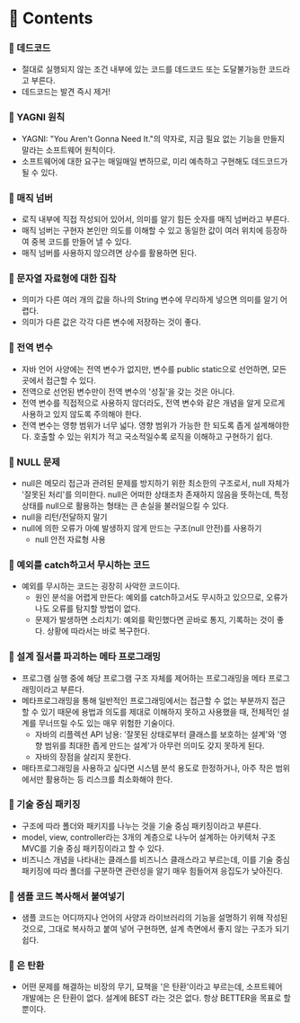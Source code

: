 # 📌 Contents

### 📌 데드코드
- 절대로 실행되지 않는 조건 내부에 있는 코드를 데드코드 또는 도달불가능한 코드라고 부른다.
- 데드코드는 발견 즉시 제거!

### 📌 YAGNI 원칙
- YAGNI: "You Aren't Gonna Need It."의 약자로, 지금 필요 없는 기능을 만들지 말라는 소프트웨어 원칙이다.
- 소프트웨어에 대한 요구는 매일매일 변하므로, 미리 예측하고 구현해도 데드코드가 될 수 있다.

### 📌 매직 넘버
- 로직 내부에 직접 작성되어 있어서, 의미를 알기 힘든 숫자를 매직 넘버라고 부른다.
- 매직 넘버는 구현자 본인만 의도를 이해할 수 있고 동일한 값이 여러 위치에 등장하여 중복 코드를 만들어 낼 수 있다.
- 매직 넘버를 사용하지 않으려면 상수를 활용하면 된다.

### 📌 문자열 자료형에 대한 집착
- 의미가 다른 여러 개의 값을 하나의 String 변수에 무리하게 넣으면 의미를 알기 어렵다.
- 의미가 다른 값은 각각 다른 변수에 저장하는 것이 좋다.

### 📌 전역 변수
- 자바 언어 사양에는 전역 변수가 없지만, 변수를 public static으로 선언하면, 모든 곳에서 접근할 수 있다.
- 전역으로 선언된 변수만이 전역 변수의 '성질'을 갖는 것은 아니다.
- 전역 변수를 직접적으로 사용하지 않더라도, 전역 변수와 같은 개념을 알게 모르게 사용하고 있지 않도록 주의해야 한다.
- 전역 변수는 영향 범위가 너무 넓다. 영향 범위가 가능한 한 되도록 좁게 설계해야한다. 호출할 수 있는 위치가 적고 국소적일수록 로직을 이해하고 구현하기 쉽다.

### 📌 NULL 문제
- null은 메모리 접근과 관려된 문제를 방지하기 위한 최소한의 구조로서, null 자체가 '잘못된 처리'를 의미한다. null은 어떠한 상태조차 존재하지 않음을 뜻하는데, 특정 상태를 null으로 활용하는 형태는 큰 손실을 불러일으킬 수 있다.
- null을 리턴/전달하지 말기
- null에 의한 오류가 아예 발생하지 않게 만드는 구조(null 안전)를 사용하기
  + null 안전 자료형 사용

### 📌 예외를 catch하고서 무시하는 코드
- 예외를 무시하는 코드는 굉장히 사악한 코드이다.
  + 원인 분석을 어렵게 만든다: 예외를 catch하고서도 무시하고 있으므로, 오류가 나도 오류를 탐지할 방법이 없다.
  + 문제가 발생하면 소리치기: 예외를 확인했다면 곧바로 통지, 기록하는 것이 좋다. 상황에 따라서는 바로 복구한다.

### 📌 설계 질서를 파괴하는 메타 프로그래밍
- 프로그램 실행 중에 해당 프로그램 구조 자체를 제어하는 프로그래밍을 메타 프로그래밍이라고 부른다.
- 메타프로그래밍을 통해 일반적인 프로그래밍에서는 접근할 수 없는 부분까지 접근할 수 있기 때문에 용법과 의도를 제대로 이해하지 못하고 사용했을 때, 전체적인 설계를 무너뜨릴 수도 있는 매우 위험한 기술이다.
  + 자바의 리플렉션 API 남용: '잘못된 상태로부터 클래스를 보호하는 설계'와 '영향 범위를 최대한 좁게 만드는 설계'가 아무런 의미도 갖지 못하게 된다.
  + 자바의 장점을 살리지 못한다.
- 매타프로그래밍을 사용하고 싶다면 시스템 분석 용도로 한정하거나, 아주 작은 범위에서만 활용하는 등 리스크를 최소화해야 한다.

### 📌 기술 중심 패키징
- 구조에 따라 폴더와 패키지를 나누는 것을 기술 중심 패키징이라고 부른다.
- model, view, controller라는 3개의 계층으로 나누어 설계하는 아키텍처 구조 MVC를 기술 중심 패키징이라고 할 수 있다.
- 비즈니스 개념을 나타내는 클래스를 비즈니스 클래스라고 부르는데, 이를 기술 중심 패키징에 따라 폴더를 구분하면 관련성을 알기 매우 힘들어져 응집도가 낮아진다.

### 📌 샘플 코드 복사해서 붙여넣기
- 샘플 코드는 어디까지나 언어의 사양과 라이브러리의 기능을 설명하기 위해 작성된 것으로, 그대로 복사하고 붙여 넣어 구현하면, 설계 측면에서 좋지 않는 구조가 되기 쉽다.

### 📌 은 탄환
- 어떤 문제를 해결하는 비장의 무기, 묘책을 '은 탄환'이라고 부르는데, 소프트웨어 개발에는 은 탄환이 없다. 설계에 BEST 라는 것은 없다. 항상 BETTER을 목표로 할 뿐이다.
